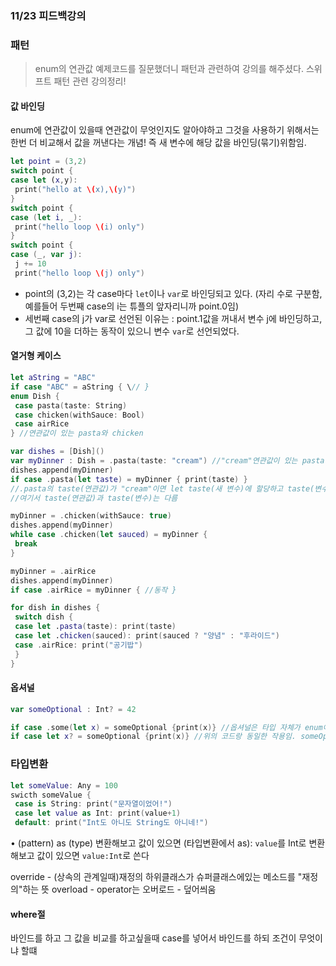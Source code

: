 ### 11/23 피드백강의
### 패턴
> enum의 연관값 예제코드를 질문했더니 패턴과 관련하여 강의를 해주셨다. 스위프트 패턴 관련 강의정리!

#### 값 바인딩
enum에 연관값이 있을때 연관값이 무엇인지도 알아야하고 그것을 사용하기 위해서는 한번 더 비교해서 값을 꺼낸다는 개념! 즉 새 변수에 해당 값을 바인딩(묶기)위함임.
~~~swift
let point = (3,2)
switch point {
case let (x,y):
 print("hello at \(x),\(y)")
}
switch point {
case (let i, _):
 print("hello loop \(i) only")
}
switch point {
case (_, var j):
 j += 10
 print("hello loop \(j) only")
~~~
- point의 (3,2)는 각 case마다 `let`이나 `var`로 바인딩되고 있다. (자리 수로 구분함, 예를들어 두번째 case의 i는 튜플의 앞자리니까 point.0임)
- 세번째 case의 j가 var로 선언된 이유는 : point.1값을 꺼내서 변수 j에 바인딩하고, 그 값에 10을 더하는 동작이 있으니 변수 `var`로 선언되었다.


#### 열거형 케이스
~~~Swift
let aString = "ABC"
if case "ABC" = aString { \// }
enum Dish {
 case pasta(taste: String)
 case chicken(withSauce: Bool)
 case airRice
} //연관값이 있는 pasta와 chicken

var dishes = [Dish]()
var myDinner : Dish = .pasta(taste: "cream") //"cream"연관값이 있는 pasta
dishes.append(myDinner)
if case .pasta(let taste) = myDinner { print(taste) }
//.pasta의 taste(연관값)가 "cream"이면 let taste(새 변수)에 할당하고 taste(변수)를 프린트
//여기서 taste(연관값)과 taste(변수)는 다름

myDinner = .chicken(withSauce: true)
dishes.append(myDinner)
while case .chicken(let sauced) = myDinner {
 break
}

myDinner = .airRice
dishes.append(myDinner)
if case .airRice = myDinner { //동작 }

for dish in dishes {
 switch dish {
 case let .pasta(taste): print(taste)
 case let .chicken(sauced): print(sauced ? "양념" : "후라이드")
 case .airRice: print("공기밥")
 }
}
~~~



#### 옵셔널
~~~Swift
var someOptional : Int? = 42

if case .some(let x) = someOptional {print(x)} //옵셔널은 타입 자체가 enum이고 .some은 연관값이 있는 케이스이다. 옵셔널enum에서 .some케이스에 연관값을 옵셔널바인딩해서 값할당
if case let x? = someOptional {print(x)} //위의 코드랑 동일한 작용임. someOptional을 언박싱하고 값이 들어있으면 x에 42가 할당된다.

~~~


### 타입변환
~~~swift
let someValue: Any = 100
swicth someValue {
 case is String: print("문자열이었어!")
 case let value as Int: print(value+1)
 default: print("Int도 아니도 String도 아니네!")
~~~

• (pattern) as (type)
변환해보고 값이 있으면 (타입변환에서 as): `value`를 Int로 변환해보고 값이 있으면 `value:Int`로 쓴다


override - (상속의 관계일때)재정의 하위클래스가 슈퍼클래스에있는 메소드를 "재정의"하는 뜻
overload - operator는 오버로드 - 덮어씌움


#### where절
바인드를 하고 그 값을 비교를 하고싶을때 case를 넣어서 바인드를 하되 조건이 무엇이냐 할떄
